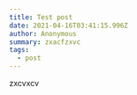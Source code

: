 ```yaml
---
title: Test post
date: 2021-04-16T03:41:15.996Z
author: Anonymous
summary: zxacfzxvc
tags:
  - post
---
```

zxcvxcv